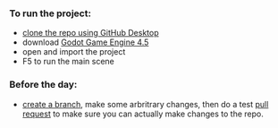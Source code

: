 ### To run the project:
- [clone the repo using GitHub Desktop](https://docs.github.com/en/desktop/adding-and-cloning-repositories/cloning-a-repository-from-github-to-github-desktop)
- download [Godot Game Engine 4.5](https://godotengine.org/)
- open and import the project
- F5 to run the main scene
### Before the day:
- [create a branch](https://docs.github.com/en/desktop/making-changes-in-a-branch/managing-branches-in-github-desktop#creating-a-branch), make some arbritrary changes, then do a test [pull request](https://docs.github.com/en/pull-requests/collaborating-with-pull-requests/proposing-changes-to-your-work-with-pull-requests/creating-a-pull-request#creating-the-pull-request) to make sure you can actually make changes to the repo.
